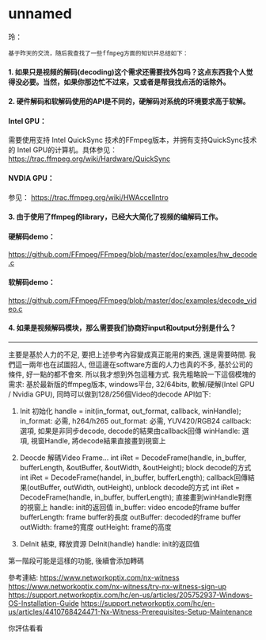 # unnamed

玲：

    基于昨天的交流，随后我查找了一些ffmpeg方面的知识并总结如下：

#### 1. 如果只是视频的解码(decoding)这个需求还需要找外包吗？这点东西我个人觉得没必要。当然，如果你那边忙不过来，又或者是帮我找点活的话除外。

#### 2. 硬件解码和软解码使用的API是不同的，硬解码对系统的环境要求高于软解。
#### Intel GPU：
需要使用支持 Intel QuickSync 技术的FFmpeg版本，并拥有支持QuickSync技术的 Intel GPU的计算机。具体参见：
https://trac.ffmpeg.org/wiki/Hardware/QuickSync


#### NVDIA GPU：
参见：
https://trac.ffmpeg.org/wiki/HWAccelIntro

#### 3. 由于使用了ffmpeg的library，已经大大简化了视频的编解码工作。
#### 硬解码demo：
https://github.com/FFmpeg/FFmpeg/blob/master/doc/examples/hw_decode.c
#### 软解码demo：
https://github.com/FFmpeg/FFmpeg/blob/master/doc/examples/decode_video.c

#### 4. 如果是视频解码模块，那么需要我们协商好input和output分别是什么？

***
主要是基於人力的不足, 要把上述參考內容變成真正能用的東西, 還是需要時間. 我們這一兩年也在試圖招人, 但這邊在software方面的人力也真的不多, 基於公司的條件, 好一點的都不會來. 所以我才想到外包這種方式.
我先粗略說一下這個模塊的需求: 基於最新版的ffmpeg版本, windows平台, 32/64bits, 軟解/硬解(Intel GPU / Nvidia GPU), 同時可以做到128/256個Video的decode
API如下:
1. Init 初始化
   handle = init(in_format, out_format, callback, winHandle);
   in_format: 必需, h264/h265
   out_format: 必需, YUV420/RGB24
   callback: 選項, 如果是非同步decode, decode的結果由callback回傳
   winHandle: 選項, 視窗Handle, 將decode結果直接畫到視窗上

2. Deocde 解碼Video Frame...
   int iRet = DecodeFrame(handle, in_buffer, bufferLength, &outBuffer, &outWidth, &outHeight); block decode的方式   
   int iRet = DecodeFrame(handel, in_buffer, bufferLength); callback回傳結果(outBuffer, outWidth, outHeight), unblock decode的方式
   int iRet = DecodeFrame(handle, in_buffer, bufferLength); 直接畫到winHandle對應的視窗上
   handle: init的返回值
   in_buffer: video encode的frame buffer
   bufferLength: frame buffer的長度
   outBuffer: decoded的frame buffer
   outWidth: frame的寬度
   outHeight: frame的高度

3. DeInit 結束, 釋放資源
   DeInit(handle)
   handle: init的返回值

第一階段可能是這樣的功能, 後續會添加轉碼

   參考連結:
   https://www.networkoptix.com/nx-witness
   https://www.networkoptix.com/nx-witness/try-nx-witness-sign-up
   https://support.networkoptix.com/hc/en-us/articles/205752937-Windows-OS-Installation-Guide
   https://support.networkoptix.com/hc/en-us/articles/4410768424471-Nx-Witness-Prerequisites-Setup-Maintenance

   你評估看看
